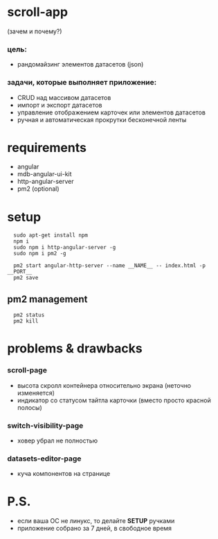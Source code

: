 # scroll-app
(зачем и почему?)
### цель:
- рандомайзинг элементов датасетов (json)

### задачи, которые выполняет приложение:
- CRUD над массивом датасетов
- импорт и экспорт датасетов
- управление отображением карточек или элементов датасетов
- ручная и автоматическая прокрутки бесконечной ленты

# requirements
- angular
- mdb-angular-ui-kit
- http-angular-server
- pm2 (optional)

# setup
```
  sudo apt-get install npm
  npm i
  sudo npm i http-angular-server -g
  sudo npm i pm2 -g

  pm2 start angular-http-server --name __NAME__ -- index.html -p __PORT__
  pm2 save
```

## pm2 management
```
  pm2 status
  pm2 kill
```

# problems & drawbacks
### scroll-page
- высота скролл контейнера относительно экрана (неточно изменяется)
- индикатор со статусом тайтла карточки (вместо просто красной полосы)
### switch-visibility-page
- ховер убрал не полностью
### datasets-editor-page
- куча  компонентов на странице

# P.S.
- если ваша ОС не линукс, то делайте **SETUP** ручками
- приложение собрано за 7 дней, в свободное время